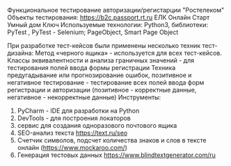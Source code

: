 Функциональное тестирование авторизации/регистарции "Ростелеком"
Объекты тестирования: https://b2c.passport.rt.ru
ЕЛК
Онлайн
Старт
Умный дом
Ключ
Используемые технологии:
Python3, библиотеки: PyTest , PyTest - Selenium; PageObject, Smart Page Object

При разработке тест-кейсов были применены несколько техник тест-дизайна:
Метод «черного ящика» - используется для всех тест-кейсов.
Классы эквивалентности и анализа граничных значений - для тестирования полей ввода формы регистрации
Техника предугадывание или прогнозирование ошибок, позитивное и негативное тестирование - тестирование всех полей ввода форм регистрации и авторизации (позитивное - корректные данные, негативное - некорректные данные)
 Инструменты:
1. PyCharm - IDE для разработки на Python
2. DevTools - для построения локаторов
3. сервис для создания одноразового почтового ящика
4. SEO-анализ текста https://text.ru/seo
5. Счетчик символов, подсчет количества знаков и слов в тексте онлайн  (https://www.mockaroo.com/)
6. Генерация тестовых данных https://www.blindtextgenerator.com/ru
